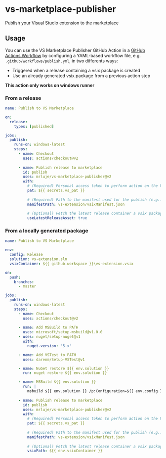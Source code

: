 # vs-marketplace-publisher
Publish your Visual Studio extension to the marketplace

## Usage

You can use the VS Marketplace Publisher GitHub Action in a [GitHub Actions Workflow](https://help.github.com/en/articles/about-github-actions) by configuring a YAML-based workflow file, e.g. `.github/workflows/publish.yml`, in two differents ways:
- Triggered when a release containing a vsix package is created
- Use an already generated vsix package from a previous action step

**This action only works on windows runner**

### From a release
```yaml
name: Publish to VS Marketplace

on:
  release:
    types: [published]

jobs:
  publish:
    runs-on: windows-latest
    steps:
      - name: Checkout
        uses: actions/checkout@v2
        
      - name: Publish release to marketplace
        id: publish
        uses: mrluje/vs-marketplace-publisher@v2
        with:
          # (Required) Personal access token to perform action on the VS Marketplace
          pat: ${{ secrets.vs_pat }}
          
          # (Required) Path to the manifest used for the publish (e.g.: https://docs.microsoft.com/fr-fr/visualstudio/extensibility/walkthrough-publishing-a-visual-studio-extension-via-command-line?view=vs-2019#publishmanifest-file)
          manifestPath: vs-extension/vsixManifest.json
          
          # (Optional) Fetch the latest release container a vsix package for upload to the VS Marketplace
          useLatestReleaseAsset: true
```          
       
### From a locally generated package
```yaml
name: Publish to VS Marketplace

env:
  config: Release
  solution: vs-extension.sln
  vsixContainer: ${{ github.workspace }}\vs-extension.vsix

on:
  push:
    branches:
      - master

jobs:
  publish:
    runs-on: windows-latest
    steps:
      - name: Checkout
        uses: actions/checkout@v2
      
      - name: Add MSBuild to PATH
        uses: microsoft/setup-msbuild@v1.0.0      
      - uses: nuget/setup-nuget@v1
        with:
          nuget-version: '5.x'

      - name: Add VSTest to PATH
        uses: darenm/Setup-VSTest@v1

      - name: NuGet restore ${{ env.solution }}
        run: nuget restore ${{ env.solution }}

      - name: MSBuild ${{ env.solution }}
        run: |
          msbuild ${{ env.solution }} /p:Configuration=${{ env.config }} /p:TargetVsixContainer=${{ env.vsixContainer }} /p:DeployExtension=False /verbosity:minimal
        
      - name: Publish release to marketplace
        id: publish
        uses: mrluje/vs-marketplace-publisher@v2
        with:
          # (Required) Personal access token to perform action on the VS Marketplace
          pat: ${{ secrets.vs_pat }}
          
          # (Required) Path to the manifest used for the publish (e.g.: https://docs.microsoft.com/fr-fr/visualstudio/extensibility/walkthrough-publishing-a-visual-studio-extension-via-command-line?view=vs-2019#publishmanifest-file)
          manifestPath: vs-extension/vsixManifest.json
          
          # (Optional) Fetch the latest release container a vsix package for upload to the VS Marketplace
          vsixPath: ${{ env.vsixContainer }}
          
       

